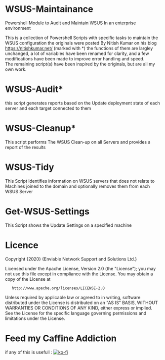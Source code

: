 # WSUS-Maintainance
Powershell Module to Audit and Maintain WSUS In an enterprise environment

This is a collection of Powershell Scripts with specific tasks to maintain the WSUS configuration
the originals were posted By Nitish Kumar on his blog https://nitishkumar.net/ (marked with \*)
the functions of them are largley unchanged, a lot of variables have been renamed for clarity, and a few modifications have been made to improve error handling and speed. <br>
The remaining script(s) have been inspired by the originals, but are all my own work.

# WSUS-Audit\*
this script generates reports based on the Update deployment state of each server and each target connected to them

# WSUS-Cleanup\*
This script performs The WSUS Clean-up on all Servers and provides a report of the results

# WSUS-Tidy
This Script Identifies information on WSUS servers that does not relate to Machines joined to the domain and optionally removes them from each WSUS Server

# Get-WSUS-Settings
This Script shows the Update Settings on a specified machine

# Licence
   Copyright {2020} {Enviable Network Support and Solutions Ltd.}

   Licensed under the Apache License, Version 2.0 (the "License");
   you may not use this file except in compliance with the License.
   You may obtain a copy of the License at

       http://www.apache.org/licenses/LICENSE-2.0

   Unless required by applicable law or agreed to in writing, software
   distributed under the License is distributed on an "AS IS" BASIS,
   WITHOUT WARRANTIES OR CONDITIONS OF ANY KIND, either express or implied.
   See the License for the specific language governing permissions and
   limitations under the License.

# Feed my Caffine Addiction
if any of this is usefull : [![ko-fi](https://www.ko-fi.com/img/githubbutton_sm.svg)](https://ko-fi.com/Z8Z21XJ08)
